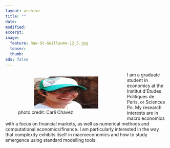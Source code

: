```yaml
---
layout: archive
title: ""
date: 
modified:
excerpt:
image: 
  feature: Rue-St-Guillaume-12_5.jpg 
  teaser:
  thumb:
ads: false
---
```

<figure style="float:left"> 
    <img src="/images/bio-photo1.jpg" HSPACE="50" VSPACE="0" height="100" width="200">
    <figcaption> photo credit: Carli Chavez </figcaption>
</figure>

I am a graduate student in economics at the Institut d'Études Politiques de Paris, or Sciences Po.  My research interests are in macro economics with a focus on financial markets, as well as numerical methods and computational economics/finance.  I am particularly interested in the way that complexity exhibits itself in macroeconomics and how to study emergence using standard modelling tools.
